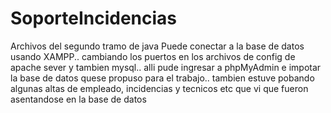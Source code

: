 # SoporteIncidencias
Archivos del segundo tramo de java
Puede conectar a la base de datos usando XAMPP.. cambiando los puertos en los archivos de config de apache sever y tambien mysql.. 
alli pude ingresar a phpMyAdmin e impotar la base de datos quese propuso para el trabajo..
tambien estuve pobando algunas altas de empleado, incidencias y tecnicos etc que vi que fueron asentandose en la base de datos 
